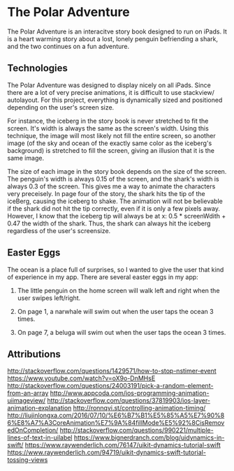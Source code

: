 # The Polar Adventure

The Polar Adventure is an interacitve story book designed to run on iPads. 
It is a heart warming story about a lost, lonely penguin befriending a shark, and the two continues on a fun adventure. 

## Technologies

The Polar Adventure was designed to display nicely on all iPads. Since there are a lot of very precise animations, it is difficult to use stackview/ autolayout. For this project, everything is dynamically sized and positioned depending on the user's screen size. 

For instance, the iceberg in the story book is never stretched to fit the screen. It's width is always the same as the screen's width. Using this technique, the image will most likely not fill the entire screen, so another image (of the sky and ocean of the exactly same color as the iceberg's background) is stretched to fill the screen, giving an illusion that it is the same image. 

The size of each image in the story book depends on the size of the screen. The penguin's width is always 0.15 of the screen, and the shark's width is always 0.3 of the screen. This gives me a way to animate the characters very preceisely. In page four of the story, the shark hits the tip of the iceBerg, causing the iceberg to shake. The animation will not be believable if the shark did not hit the tip correctly, even if it is only a few pixels away. However, I know that the iceberg tip will always be at x: 0.5 * screenWdith + 0.47 the width of the shark. Thus, the shark can always hit the iceberg regardless of the user's screensize. 

## Easter Eggs

The ocean is a place full of surprises, so I wanted to give the user that kind of experience in my app. 
There are several easter eggs in my app:

1. The little penguin on the home screen will walk left and right when the user swipes left/right.

2. On page 1, a narwhale will swim out when the user taps the ocean 3 times.

3. On page 7, a beluga will swim out when the user taps the ocean 3 times.


## Attributions

http://stackoverflow.com/questions/1429571/how-to-stop-nstimer-event
https://www.youtube.com/watch?v=oX9o-DnMHsE
http://stackoverflow.com/questions/24003191/pick-a-random-element-from-an-array
http://www.appcoda.com/ios-programming-animation-uiimageview/
http://stackoverflow.com/questions/37819903/ios-layer-animation-explanation
http://ronnqvi.st/controlling-animation-timing/
http://liujinlongxa.com/2016/07/10/%E6%B7%B1%E5%85%A5%E7%90%86%E8%A7%A3CoreAnimation%E7%9A%84fillMode%E5%92%8CisRemovedOnCompletion/
http://stackoverflow.com/questions/990221/multiple-lines-of-text-in-uilabel
https://www.bignerdranch.com/blog/uidynamics-in-swift/
https://www.raywenderlich.com/76147/uikit-dynamics-tutorial-swift
https://www.raywenderlich.com/94719/uikit-dynamics-swift-tutorial-tossing-views